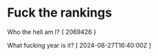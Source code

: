 # Fuck the rankings

Who the hell am I?
{ 2069426 }

What fucking year is it?
[ 2024-08-27T16:40:00Z ]
